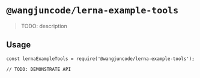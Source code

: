 # `@wangjuncode/lerna-example-tools`

> TODO: description

## Usage

```
const lernaExampleTools = require('@wangjuncode/lerna-example-tools');

// TODO: DEMONSTRATE API
```

